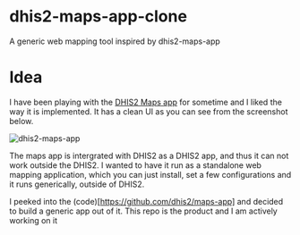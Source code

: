 # dhis2-maps-app-clone
A generic web mapping tool inspired by dhis2-maps-app

# Idea

I have been playing with the [DHIS2 Maps app](https://github.com/dhis2/maps-app) for sometime and I liked the way it is implemented.
It has a clean UI as you can see from the screenshot below.

![dhis2-maps-app](https://res.cloudinary.com/otenyo/image/upload/v1558692576/random/dhis2-maps-app.png "DHIS2 Maps app sample")

The maps app is intergrated with DHIS2 as a DHIS2 app, and thus it can not work outside the DHIS2. I wanted to have it run as a standalone
web mapping application, which you can just install, set a few configurations and it runs generically, outside of DHIS2.

I peeked into the (code)[https://github.com/dhis2/maps-app] and decided to build a generic app out of it. This repo is the product and I am
actively working on it
